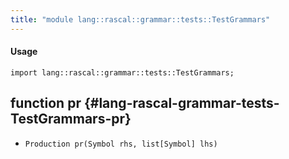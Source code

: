 ```yaml
---
title: "module lang::rascal::grammar::tests::TestGrammars"
---
```


#### Usage

`import lang::rascal::grammar::tests::TestGrammars;`

## function pr {#lang-rascal-grammar-tests-TestGrammars-pr}

* ``Production pr(Symbol rhs, list[Symbol] lhs)``

